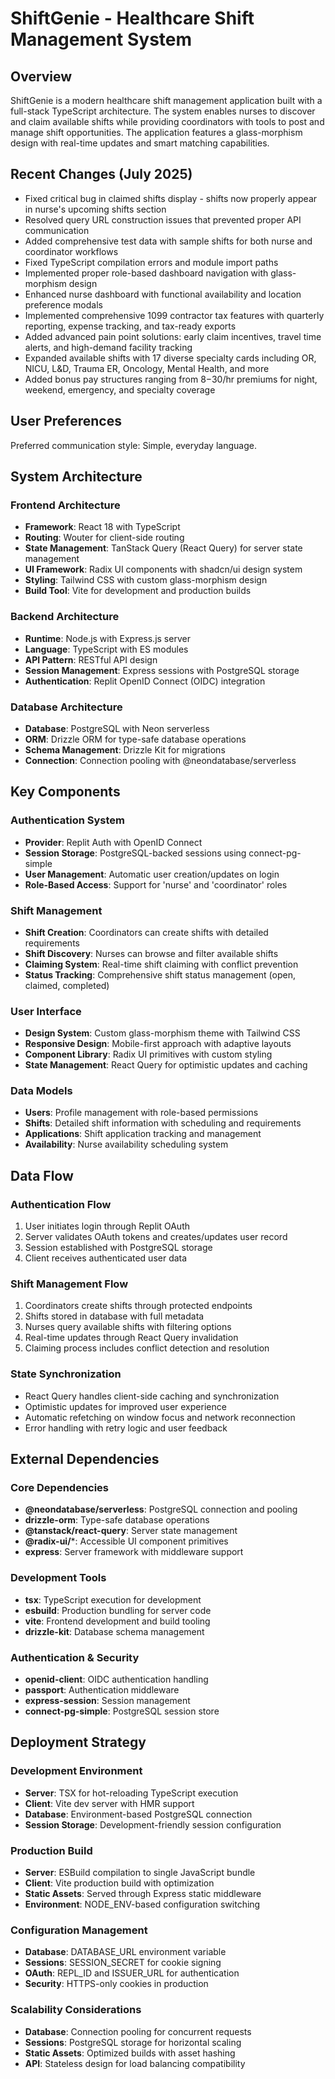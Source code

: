 # ShiftGenie - Healthcare Shift Management System

## Overview

ShiftGenie is a modern healthcare shift management application built with a full-stack TypeScript architecture. The system enables nurses to discover and claim available shifts while providing coordinators with tools to post and manage shift opportunities. The application features a glass-morphism design with real-time updates and smart matching capabilities.

## Recent Changes (July 2025)

- Fixed critical bug in claimed shifts display - shifts now properly appear in nurse's upcoming shifts section
- Resolved query URL construction issues that prevented proper API communication
- Added comprehensive test data with sample shifts for both nurse and coordinator workflows
- Fixed TypeScript compilation errors and module import paths
- Implemented proper role-based dashboard navigation with glass-morphism design
- Enhanced nurse dashboard with functional availability and location preference modals
- Implemented comprehensive 1099 contractor tax features with quarterly reporting, expense tracking, and tax-ready exports
- Added advanced pain point solutions: early claim incentives, travel time alerts, and high-demand facility tracking
- Expanded available shifts with 17 diverse specialty cards including OR, NICU, L&D, Trauma ER, Oncology, Mental Health, and more
- Added bonus pay structures ranging from $8-$30/hr premiums for night, weekend, emergency, and specialty coverage

## User Preferences

Preferred communication style: Simple, everyday language.

## System Architecture

### Frontend Architecture
- **Framework**: React 18 with TypeScript
- **Routing**: Wouter for client-side routing
- **State Management**: TanStack Query (React Query) for server state management
- **UI Framework**: Radix UI components with shadcn/ui design system
- **Styling**: Tailwind CSS with custom glass-morphism design
- **Build Tool**: Vite for development and production builds

### Backend Architecture
- **Runtime**: Node.js with Express.js server
- **Language**: TypeScript with ES modules
- **API Pattern**: RESTful API design
- **Session Management**: Express sessions with PostgreSQL storage
- **Authentication**: Replit OpenID Connect (OIDC) integration

### Database Architecture
- **Database**: PostgreSQL with Neon serverless
- **ORM**: Drizzle ORM for type-safe database operations
- **Schema Management**: Drizzle Kit for migrations
- **Connection**: Connection pooling with @neondatabase/serverless

## Key Components

### Authentication System
- **Provider**: Replit Auth with OpenID Connect
- **Session Storage**: PostgreSQL-backed sessions using connect-pg-simple
- **User Management**: Automatic user creation/updates on login
- **Role-Based Access**: Support for 'nurse' and 'coordinator' roles

### Shift Management
- **Shift Creation**: Coordinators can create shifts with detailed requirements
- **Shift Discovery**: Nurses can browse and filter available shifts
- **Claiming System**: Real-time shift claiming with conflict prevention
- **Status Tracking**: Comprehensive shift status management (open, claimed, completed)

### User Interface
- **Design System**: Custom glass-morphism theme with Tailwind CSS
- **Responsive Design**: Mobile-first approach with adaptive layouts
- **Component Library**: Radix UI primitives with custom styling
- **State Management**: React Query for optimistic updates and caching

### Data Models
- **Users**: Profile management with role-based permissions
- **Shifts**: Detailed shift information with scheduling and requirements
- **Applications**: Shift application tracking and management
- **Availability**: Nurse availability scheduling system

## Data Flow

### Authentication Flow
1. User initiates login through Replit OAuth
2. Server validates OAuth tokens and creates/updates user record
3. Session established with PostgreSQL storage
4. Client receives authenticated user data

### Shift Management Flow
1. Coordinators create shifts through protected endpoints
2. Shifts stored in database with full metadata
3. Nurses query available shifts with filtering options
4. Real-time updates through React Query invalidation
5. Claiming process includes conflict detection and resolution

### State Synchronization
- React Query handles client-side caching and synchronization
- Optimistic updates for improved user experience
- Automatic refetching on window focus and network reconnection
- Error handling with retry logic and user feedback

## External Dependencies

### Core Dependencies
- **@neondatabase/serverless**: PostgreSQL connection and pooling
- **drizzle-orm**: Type-safe database operations
- **@tanstack/react-query**: Server state management
- **@radix-ui/***: Accessible UI component primitives
- **express**: Server framework with middleware support

### Development Tools
- **tsx**: TypeScript execution for development
- **esbuild**: Production bundling for server code
- **vite**: Frontend development and build tooling
- **drizzle-kit**: Database schema management

### Authentication & Security
- **openid-client**: OIDC authentication handling
- **passport**: Authentication middleware
- **express-session**: Session management
- **connect-pg-simple**: PostgreSQL session store

## Deployment Strategy

### Development Environment
- **Server**: TSX for hot-reloading TypeScript execution
- **Client**: Vite dev server with HMR support
- **Database**: Environment-based PostgreSQL connection
- **Session Storage**: Development-friendly session configuration

### Production Build
- **Server**: ESBuild compilation to single JavaScript bundle
- **Client**: Vite production build with optimization
- **Static Assets**: Served through Express static middleware
- **Environment**: NODE_ENV-based configuration switching

### Configuration Management
- **Database**: DATABASE_URL environment variable
- **Sessions**: SESSION_SECRET for cookie signing
- **OAuth**: REPL_ID and ISSUER_URL for authentication
- **Security**: HTTPS-only cookies in production

### Scalability Considerations
- **Database**: Connection pooling for concurrent requests
- **Sessions**: PostgreSQL storage for horizontal scaling
- **Static Assets**: Optimized builds with asset hashing
- **API**: Stateless design for load balancing compatibility